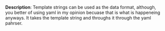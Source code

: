 __Description__: Template strings can be used as the data format, although, you better of using yaml in my opinion becuase that is what is happeneing anyways. It takes the template string and throughs it through the yaml pahrser.